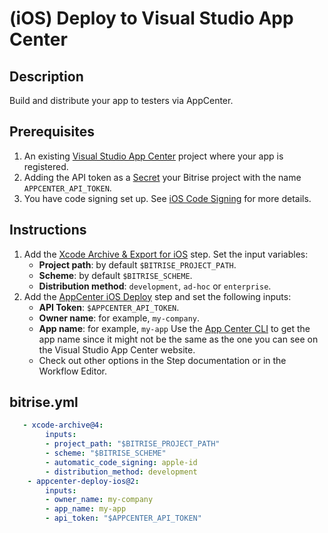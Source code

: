 # (iOS) Deploy to Visual Studio App Center

## Description

Build and distribute your app to testers via AppCenter.

## Prerequisites

1. An existing [Visual Studio App Center](https://docs.microsoft.com/en-us/appcenter/dashboard/) project where your app is registered.
2. Adding the API token as a [Secret](https://devcenter.bitrise.io/en/builds/secrets.html) your Bitrise project with the name `APPCENTER_API_TOKEN`.
3. You have code signing set up. See [iOS Code Signing](https://devcenter.bitrise.io/en/code-signing/ios-code-signing.html) for more details.

## Instructions

1. Add the [Xcode Archive & Export for iOS](https://github.com/bitrise-steplib/steps-xcode-archive) step. Set the input variables:
    - **Project path**: by default `$BITRISE_PROJECT_PATH`.
    - **Scheme**: by default `$BITRISE_SCHEME`.
    - **Distribution method**: `development`, `ad-hoc` or `enterprise`.
3. Add the [AppCenter iOS Deploy](https://www.bitrise.io/integrations/steps/appcenter-deploy-ios) step and set the following inputs:
    - **API Token**: `$APPCENTER_API_TOKEN`.
    - **Owner name**: for example, `my-company`.
    - **App name**: for example, `my-app` Use the [App Center CLI](https://github.com/Microsoft/appcenter-cli) to get the app name since it might not be the same as the one you can see on the Visual Studio App Center website.
    - Check out other options in the Step documentation or in the Workflow Editor.

## bitrise.yml

```yaml
   - xcode-archive@4:
        inputs:
        - project_path: "$BITRISE_PROJECT_PATH"
        - scheme: "$BITRISE_SCHEME"
        - automatic_code_signing: apple-id
        - distribution_method: development
    - appcenter-deploy-ios@2:
        inputs:
        - owner_name: my-company
        - app_name: my-app
        - api_token: "$APPCENTER_API_TOKEN"
```
